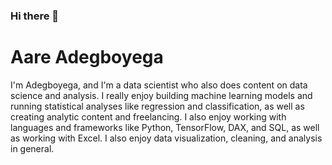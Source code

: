 ### Hi there 👋

# Aare Adegboyega

I'm Adegboyega, and I'm a data scientist who also does content on data science and analysis. I really enjoy building machine learning models and running statistical analyses like regression and classification, as well as creating analytic content and freelancing. I also enjoy working with languages and frameworks like Python, TensorFlow, DAX, and SQL, as well as working with Excel. I also enjoy data visualization, cleaning, and analysis in general.
